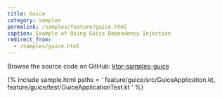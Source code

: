 ```yaml
---
title: Guice
category: samples
permalink: /samples/feature/guice.html
caption: Example of Using Guice Dependency Injection
redirect_from:
  - /samples/guice.html
---
```


Browse the source code on GitHub: [ktor-samples-guice](https://github.com/ktorio/ktor-samples/tree/master/generic/samples/guice)

{% include sample.html paths = '
    feature/guice/src/GuiceApplication.kt,
    feature/guice/test/GuiceApplicationTest.kt
' %}
